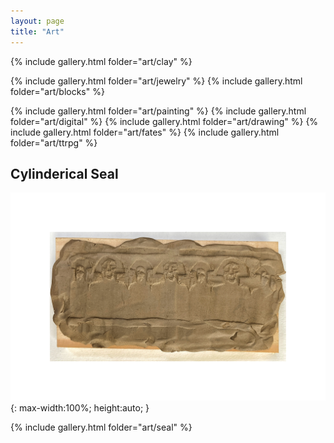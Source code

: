 ```yaml
---
layout: page
title: "Art"
---
```


{% include gallery.html folder="art/clay" %}

{% include gallery.html folder="art/jewelry" %}
{% include gallery.html folder="art/blocks" %}

{% include gallery.html folder="art/painting" %}
{% include gallery.html folder="art/digital" %}
{% include gallery.html folder="art/drawing" %}
{% include gallery.html folder="art/fates" %}
{% include gallery.html folder="art/ttrpg" %}

## Cylinderical Seal

![Cylinderical seal made of wood rolled over raw clay](/media/art/seal/art_printing_cylinderical_seals%20(11).jpeg){: max-width:100%; height:auto; }

{% include gallery.html folder="art/seal" %}
